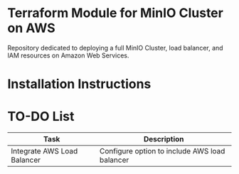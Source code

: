 # Terraform Module for MinIO Cluster on AWS 
Repository dedicated to deploying a full MinIO Cluster, load balancer, and IAM resources on Amazon Web Services.

# Installation Instructions

# TO-DO List

| Task | Description |
| - | - |
| Integrate AWS Load Balancer | Configure option to include AWS load balancer |
